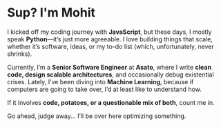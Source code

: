 # Sup? I'm Mohit  

I kicked off my coding journey with **JavaScript**, but these days, I mostly speak **Python**—it’s just more agreeable. I love building things that scale, whether it’s software, ideas, or my to-do list (which, unfortunately, never shrinks).

Currently, I’m a **Senior Software Engineer** at **Asato**, where I write **clean code, design scalable architectures**, and occasionally debug existential crises. Lately, I’ve been diving into **Machine Learning**, because if computers are going to take over, I’d at least like to understand how.  

If it involves **code, potatoes, or a questionable mix of both**, count me in.

Go ahead, judge away... I’ll be over here optimizing something.  
